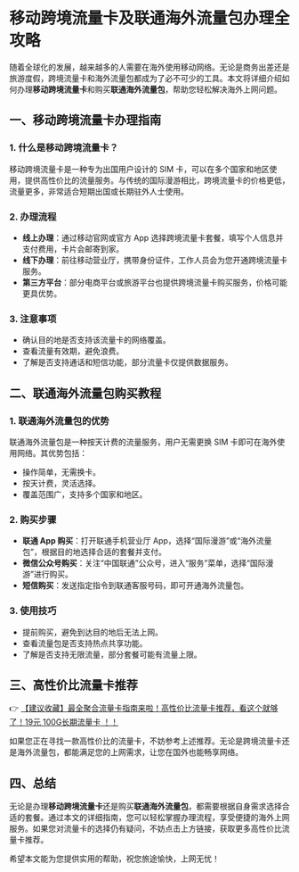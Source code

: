 # 移动跨境流量卡及联通海外流量包办理全攻略

随着全球化的发展，越来越多的人需要在海外使用移动网络。无论是商务出差还是旅游度假，跨境流量卡和海外流量包都成为了必不可少的工具。本文将详细介绍如何办理**移动跨境流量卡**和购买**联通海外流量包**，帮助您轻松解决海外上网问题。

## 一、移动跨境流量卡办理指南

### 1. 什么是移动跨境流量卡？
移动跨境流量卡是一种专为出国用户设计的 SIM 卡，可以在多个国家和地区使用，提供高性价比的流量服务。与传统的国际漫游相比，跨境流量卡的价格更低，流量更多，非常适合短期出国或长期驻外人士使用。

### 2. 办理流程
- **线上办理**：通过移动官网或官方 App 选择跨境流量卡套餐，填写个人信息并支付费用，卡片会邮寄到家。
- **线下办理**：前往移动营业厅，携带身份证件，工作人员会为您开通跨境流量卡服务。
- **第三方平台**：部分电商平台或旅游平台也提供跨境流量卡购买服务，价格可能更具优势。

### 3. 注意事项
- 确认目的地是否支持该流量卡的网络覆盖。
- 查看流量有效期，避免浪费。
- 了解是否支持通话和短信功能，部分流量卡仅提供数据服务。

## 二、联通海外流量包购买教程

### 1. 联通海外流量包的优势
联通海外流量包是一种按天计费的流量服务，用户无需更换 SIM 卡即可在海外使用网络。其优势包括：
- 操作简单，无需换卡。
- 按天计费，灵活选择。
- 覆盖范围广，支持多个国家和地区。

### 2. 购买步骤
- **联通 App 购买**：打开联通手机营业厅 App，选择“国际漫游”或“海外流量包”，根据目的地选择合适的套餐并支付。
- **微信公众号购买**：关注“中国联通”公众号，进入“服务”菜单，选择“国际漫游”进行购买。
- **短信购买**：发送指定指令到联通客服号码，即可开通海外流量包。

### 3. 使用技巧
- 提前购买，避免到达目的地后无法上网。
- 查看流量包是否支持热点共享功能。
- 了解是否支持无限流量，部分套餐可能有流量上限。

## 三、高性价比流量卡推荐

👉 [【建议收藏】最全聚合流量卡指南来啦！高性价比流量卡推荐，看这个就够了！19元 100G长期流量卡 ！！](https://bit.ly/Liuliangka)

如果您正在寻找一款高性价比的流量卡，不妨参考上述推荐。无论是跨境流量卡还是海外流量包，都能满足您的上网需求，让您在国外也能畅享网络。

## 四、总结

无论是办理**移动跨境流量卡**还是购买**联通海外流量包**，都需要根据自身需求选择合适的套餐。通过本文的详细指南，您可以轻松掌握办理流程，享受便捷的海外上网服务。如果您对流量卡的选择仍有疑问，不妨点击上方链接，获取更多高性价比流量卡推荐。

希望本文能为您提供实用的帮助，祝您旅途愉快，上网无忧！
